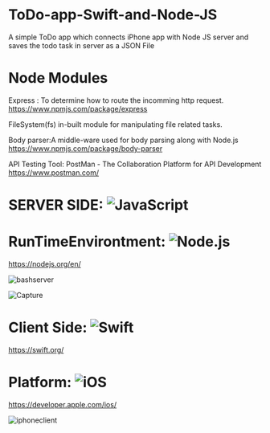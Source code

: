 # ToDo-app-Swift-and-Node-JS
A simple ToDo app which connects iPhone app with Node 
JS server and saves the todo task in server as a JSON File

# Node Modules 

Express : To determine how to route the incomming http request.
https://www.npmjs.com/package/express

FileSystem(fs) in-built module for manipulating file related tasks.

Body parser:A middle-ware used for body parsing along with Node.js
https://www.npmjs.com/package/body-parser

API Testing Tool: PostMan - The Collaboration Platform for API Development
https://www.postman.com/

# SERVER SIDE:  <img src="https://img.shields.io/badge/Language-JavaScript-yellow" alt="JavaScript"> 


# RunTimeEnvirontment:  <img src="https://img.shields.io/badge/RunTimeEnvironment-Node.js-green" alt="Node.js"> 

 https://nodejs.org/en/
 
![bashserver](https://user-images.githubusercontent.com/51410810/82757036-86138600-9dfb-11ea-8710-d400690f617f.JPG)

![Capture](https://user-images.githubusercontent.com/51410810/82758602-0ee2ef80-9e05-11ea-9434-ca6f2d1f28a3.JPG)



# Client Side: <img src="https://img.shields.io/badge/Language-Swift-orange" alt="Swift"> 
https://swift.org/

# Platform:  <img src="https://img.shields.io/badge/Platform-iOS-blue" alt="iOS"> 
https://developer.apple.com/ios/


![iphoneclient](https://user-images.githubusercontent.com/51410810/82757037-87dd4980-9dfb-11ea-9d67-17d2b5719226.JPG)

